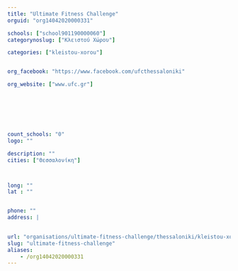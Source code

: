 ```yaml
---
title: "Ultimate Fitness Challenge"
orguid: "org14042020000331"

schools: ["school901190000060"]
categorynoslug: ["Κλειστού Χώρου"]

categories: ["kleistou-xorou"]


org_facebook: "https://www.facebook.com/ufcthessaloniki"

org_website: ["www.ufc.gr"]







count_schools: "0"
logo: ""

description: ""
cities: ["Θεσσαλονίκη"]



long: ""
lat : ""


phone: ""
address: |
    

url: "organisations/ultimate-fitness-challenge/thessaloniki/kleistou-xorou"
slug: "ultimate-fitness-challenge"
aliases:
    - /org14042020000331
---
```



